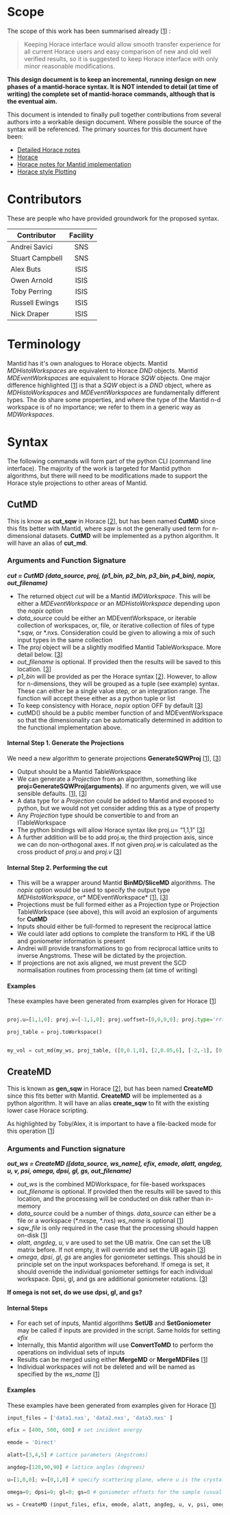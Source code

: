 
# Scope

The scope of this work has been summarised already [[1]] :
> Keeping Horace interface would allow smooth transfer experience for all current Horace users and easy comparison of new and old well verified results, so it is suggested to keep Horace interface with only minor reasonable modifications. 

**This design document is to keep an incremental, running design on new phases of a mantid-horace syntax. It is NOT intended to detail (at time of writing) the complete set of mantid-horace commands, although that is the eventual aim.**

This document is intended to finally pull together contributions from several authors into a workable design document. Where possible the source of the syntax
will be referenced. The primary sources for this document have been:

* [Detailed Horace notes][1]
* [Horace][2]
* [Horace notes for Mantid implementation][3]
* [Horace style Plotting][4]

[2]: http://horace.isis.rl.ac.uk
[3]: https://github.com/mantidproject/documents/blob/master/Design/VATES/MantidHorace/horace-notes.md
[1]: https://github.com/mantidproject/documents/blob/master/Design/VATES/MantidHorace/horace-notes-horace-methods.docx
[4]: https://github.com/mantidproject/documents/blob/master/Design/VATES/MantidHorace/plot-commands.doc

# Contributors

These are people who have provided groundwork for the proposed syntax.

| Contributor        | Facility           |
| ------------- |:-------------:|
| Andrei Savici | SNS      |
| Stuart Campbell | SNS      |
| Alex Buts     | ISIS     |
| Owen Arnold     | ISIS |
| Toby Perring     | ISIS |
| Russell Ewings     | ISIS |
| Nick Draper | ISIS |

# Terminology

Mantid has it's own analogues to Horace objects. Mantid *MDHistoWorkspaces* are equivalent to Horace *DND* objects. Mantid *MDEventWorkspaces* are equivalent to Horace *SQW* objects. One major difference highlighted [[1]] is that a *SQW* object is a *DND* object, where as *MDHistoWorkspaces* and *MDEventWorkspaces* are fundamentally different types. The do share some properties, and where the type of the Mantid n-d workspace is of no importance; we refer to them in a generic way as *MDWorkspaces*.

# Syntax

The following commands will form part of the python CLI (command line interface). The majority of the work is targeted for Mantid python algorithms, but there will need to be modifications made to support the Horace style projections to other areas of Mantid.

## CutMD

This is know as **cut_sqw** in Horace [[2]], but has been named **CutMD** since this fits better with Mantid, where *sqw* is not the generally used term for n-dimensional datasets. **CutMD** will be implemented as a python algorithm. It will have an alias of **cut_md**.


### Arguments and Function Signature

***cut = CutMD (data_source, proj, (p1_bin, p2_bin, p3_bin,
p4_bin), nopix, out_filename)***

* The returned object *cut* will be a Mantid *IMDWorkspace*. This will be either a *MDEventWorkspace* or an *MDHistoWorkspace* depending upon the *nopix* option
* *data_source* could be either an MDEventWorkspace, or iterable collection of workspaces, or, file, or iterative collection of files of type *.sqw, or *.nxs. Consideration could be given to allowing a mix of such input types in the same collection
* The *proj* object will be a slightly modified Mantid TableWorkspace. More detail below. [[3]]
* *out_filename* is optional. If provided then the results will be saved to
this location. [[3]]
* *p1_bin* will be provided as per the Horace syntax [[2]]. However, to allow for n-dimensions, they will be grouped as a tuple (see example)
syntax. These can either be a single value step, or an integration
range. The function will accept these either as a python tuple or list
* To keep consistency with Horace, *nopix* option OFF by default [[3]]
* cutMD() should be a public member function of and MDEventWorkspace so that the dimensionality can be automatically determined in addition to the functional implementation above.

#### Internal Step 1. Generate the Projections

We need a new algorithm to generate projections **GenerateSQWProj** [[1]], [[3]]

* Output should be a Mantid TableWorkspace
* We can generate a *Projection* from an algorithm, something like **proj=GenerateSQWProj(arguments)**. If no arguments given, we will use sensible defaults. [[1]], [[3]]
* A data type for a *Projection* could be added to Mantid and exposed to python, but we would not yet consider adding this as a type of property
* Any *Projection* type should be convertible to and from an ITableWorkspace
* The python bindings will allow Horace syntax like proj.u= “1,1,1” [[3]]
* A further addition will be to add proj.w, the third projection axis, since we can do non-orthogonal axes. If not given *proj.w* is calculated as the cross product of *proj.u* and *proj.v* [[3]] 

#### Internal Step 2. Performing the cut

* This will be a wrapper around Mantid **BinMD/SliceMD** algorithms. The *nopix* option would be used to specify the output type *MDHistoWorkspace*, or* MDEventWorkspace* [[1]], [[3]]
* Projections must be full formed either as a Projection type or Projection TableWorkspace (see above), this will avoid an explosion of arguments for **CutMD**
* Inputs should either be full-formed to represent the reciprocal lattice
* We could later add options to complete the transform to HKL if the UB and goniometer information is present
* Andrei will provide transformations to go from reciprocal lattice units to inverse Angstroms. These will be dictated by the projection.
* If projections are not axis aligned, we must prevent the SCD normalisation routines from processing them (at time of writing)

#### Examples
These examples have been generated from examples given for Horace [[1]]

```python

proj.u=[1,1,0]; proj.v=[-1,1,0]; proj.uoffset=[0,0,0,0]; proj.type='rrr'

proj_table = proj.toWorkspace()


my_vol = cut_md(my_ws, proj_table, ([0,0.1,8], [2,0.05,6], [-2,-1], [0,10,1000]), nopix=True, out_filename='cut.nxs')# Makes a Q,Q,E volume plot

```

## CreateMD

This is known as **gen_sqw** in Horace [[2]], but has been named **CreateMD** since this fits better with Mantid. **CreateMD** will be implemented as a python algorithm. It will have an alias **create_sqw** to fit with the existing lower case Horace scripting.

As highlighted by Toby/Alex, it is important to have a file-backed mode for this operation [[1]]

### Arguments and Function signature

***out_ws = CreateMD ([data_source, ws_name], efix, emode, alatt, angdeg, u, v, psi,
omega, dpsi, gl, gs, out_filename)***

* *out_ws* is the combined MDWorkspace, for file-based workspaces
* *out_filename* is optional. If provided then the results will be saved to
this location, and the processing will be conducted on disk rather than in-memory
* *data_source* could be a number of things. *data_source* can either be a file or a workspace (*.nxspe, *.nxs) *ws_name* is optional [[1]]
* *sqw_file* is only required in the case that the processing should happen on-disk [[1]]
* *alatt*, *angdeg*, *u*, *v* are used to set the UB matrix. One can set the UB 
matrix before. If not empty, it will override and set the UB again [[3]]
* *omega*, *dpsi*, *gl*, *gs* are angles for goniometer settings. This should be
in principle set on the input workspaces beforehand. If omega is set, it
should override the individual goniometer settings for each individual
workspace. Dpsi, gl, and gs are additional goniometer rotations. [[3]]

**If omega is not set, do we use
dpsi, gl, and gs?**

#### Internal Steps

* For each set of inputs, Mantid algorithms **SetUB** and **SetGoniometer** may be called if inputs are provided in the script. Same holds for setting *efix*
* Internally, this Mantid algorithm will use **ConvertToMD** to perform the operations on individual sets of inputs
* Results can be merged using either **MergeMD** or **MergeMDFiles** [[1]]
* Individual workspaces will not be deleted and will be named as specified by the *ws_name* [[1]]

#### Examples

These examples have been generated from examples given for Horace [[1]]

```python
input_files = ['data1.nxs', 'data2.nxs', 'data3.nxs' ]

efix = [400, 500, 600] # set incident energy

emode = 'Direct'

alatt=[3,4,5] # Lattice parameters (Angstroms)

angdeg=[120,90,90] # lattice angles (degrees)

u=[1,0,0]; v=[0,1,0] # specify scattering plane, where u is the crystal direction to ki when psi=0, v is another vector so that with u it specifies the equatorial plane

omega=0; dpsi=0; gl=0; gs=0 # goniometer offsets for the sample (usually all zero)

ws = CreateMD (input_files, efix, emode, alatt, angdeg, u, v, psi, omega, dpsi, gl, gs)

```













